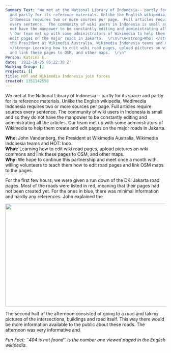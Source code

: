 ```yaml
---
Summary Text: "We met at the National Library of Indonesia-- partly for its space
  and partly for its reference materials. Unlike the English wikipedia, Wedimedia
  Indonesia requires two or more sources per page.  Full articles require sources
  every sentence.  The community of wiki users in Indonesia is small and so they do
  not have the manpower to be constantly editing and administrating all the articles.
  \ Our team met up with some administrators of Wikimedia to help them create and
  edit pages on the major roads in Jakarta.  \r\n\r\n<strong>Who: </strong> John Vandenberg,
  the President at Wikimedia Australia, Wikimedia Indonesia teams and HOT: Indo.  \r\n<strong>What:
  </strong> Learning how to edit wiki road pages, upload pictures on wiki commons
  and link these pages to OSM, and other maps.  \r\n"
Person: Katrina E.
date: '2012-10-25 05:22:30 Z'
Working Group: []
Projects: []
title: HOT and Wikimedia Indonesia join forces
created: 1351142550
---
```

<p>We met at the National Library of Indonesia-- partly for its space and partly for its reference materials. Unlike the English wikipedia, Wedimedia Indonesia requires two or more sources per page. Full articles require sources every sentence. The community of wiki users in Indonesia is small and so they do not have the manpower to be constantly editing and administrating all the articles. Our team met up with some administrators of Wikimedia to help them create and edit pages on the major roads in Jakarta.</p><p><strong>Who: </strong> John Vandenberg, the President at Wikimedia Australia, Wikimedia Indonesia teams and HOT: Indo. <br><strong>What: </strong> Learning how to edit wiki road pages, upload pictures on wiki commons and link these pages to OSM, and other maps. <br><strong>Why: </strong> We hope to continue this partnership and meet once a month with willing volunteers to teach them how to edit road pages and link OSM maps to the pages.</p><p>For the first few hours, we were given a run down of the DKI Jakarta road pages. Most of the roads were listed in red, meaning that their pages had not been created yet. For the ones in blue, there was minimal information and hardly any references. John explained the</p><p><img src="/sites/default/files/Selection_115_0.png" alt="" width="780" height="323"></p><p>The second half of the afternoon consisted of going to a road and taking pictures of the intersections, buildings and road itself. This way there would be more information available to the public about these roads. The afternoon was very informative and</p><p><em>Fun Fact: ¨404 is not found¨ is the number one viewed paged in the English wikipedia. </em></p>
